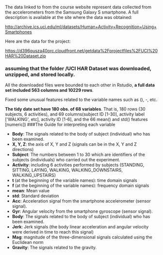 The data linked to from the course website represent data collected from the accelerometers from the Samsung Galaxy S smartphone. A full description is available at the site where the data was obtained: 

http://archive.ics.uci.edu/ml/datasets/Human+Activity+Recognition+Using+Smartphones 

Here are the data for the project: 

https://d396qusza40orc.cloudfront.net/getdata%2Fprojectfiles%2FUCI%20HAR%20Dataset.zip 

### assuming that the folder /UCI HAR Dataset was downloaded, unzipped, and stored locally.

All the downloaded files were bounded to each other in Rstudio,  <strong> a full data set included 563 columns and 10229 rows</strong>. 

Fixed some unusual features related to the variable names such as (), -, etc. 

<strong>The tidy date set have 180 obs. of 68 variables</strong>. That is, 180 rows (30 subjects, 6 activities), and 69 columns(subject ID [1-30], activity label ['WALKING', etc], activity ID [1-6], and the 66 mean() and std() features [numeric])
###The Guide for interpreting each variable
* <strong>Body</strong>: The signals related to the body of subject (individual) who has been examined.
* <strong>X, Y, Z</strong>: the axis of X, Y and Z (signals can be in the X, Y and Z directions)
* <strong>Subject</strong>: The numbers between 1 to 30 which are identifiers of the subjects (individuals) who carried out the experiment.
* <strong>Activity</strong>: including 6 activities performed by subjects (STANDING, SITTING, LAYING, WALKING, WALKING_DOWNSTAIRS, WALKING_UPSTAIRS)
* <strong>t </strong>(at the beginning of the variable names): time domain signals
* <strong>f </strong>(at the beginning of the variable names): frequency domain signals
* <strong>mean</strong>: Mean value
* <strong>std</strong>: Standard deviation
* <strong>Acc</strong>: Acceleration signal from the smartphone accelerometer (sensor signal).
* <strong>Gyr</strong>: Angular velocity from the smartphone gyroscope (sensor signal).
* <strong>Body</strong>: The signals related to the body of subject (individual) who has been examined.
* <strong>Jerk</strong>: Jerk signals (the body linear acceleration and angular velocity were derived in time to reach this signal)
* <strong>Mag</strong>: magnitude of the three-dimensional signals calculated using the Euclidean norm
* <strong>Gravity</strong>: The signals related to the gravity.
